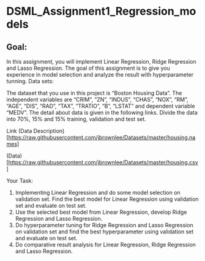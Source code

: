 # DSML_Assignment1_Regression_models

## Goal: 
In this assignment, you will implement Linear Regression, Ridge Regression and Lasso Regression. The goal of this assignment is to give you experience in model selection and analyze the result with hyperparameter tunning. 
Data sets: 

The dataset that you use in this project is “Boston Housing Data”. The independent variables are “CRIM”, “ZN”, “INDUS”, “CHAS”, “NOX”, “RM”, “AGE”, “DIS”, “RAD”, “TAX”, “TRATIO”, “B”, “LSTAT” and dependent variable “MEDV”. The detail about data is given in the following links. 
Divide the data into 70%, 15% and 15% training, validation and test set. 
 
Link 
(Data Description)[https://raw.githubusercontent.com/jbrownlee/Datasets/master/housing.names]

(Data)[https://raw.githubusercontent.com/jbrownlee/Datasets/master/housing.csv]

Your Task:
1.	Implementing Linear Regression and do some model selection on validation set. Find the best model for Linear Regression using validation set and evaluate on test set.
2.	Use the selected best model from Linear Regression, develop Ridge Regression and Lasso Regression. 
3.	Do hyperparameter tuning for Ridge Regression and Lasso Regression on validation set and find the best hyperparameter using validation set and evaluate on test set. 
4.	Do comparative result analysis for Linear Regression, Ridge Regression and Lasso Regression.

